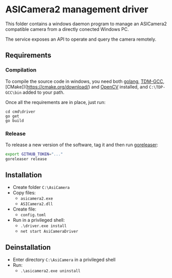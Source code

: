 # ASICamera2 management driver

This folder contains a windows daemon program to manage an ASICamera2 compatible camera from a directly conected Windows PC.

The service exposes an API to operate and query the camera remotely.

## Requirements

### Compilation

To compile the source code in windows, you need both [golang](https://go.dev/doc/install), [TDM-GCC](https://jmeubank.github.io/tdm-gcc/), [CMake])(https://cmake.org/download/) and [OpenCV](https://gocv.io/getting-started/windows/) installed, and `C:\TDP-GCC\bin` added to your path.

Once all the requirements are in place, just run:

```
cd cmd\driver
go get
go build
```

### Release

To release a new version of the software, tag it and then run [goreleaser](https://goreleaser.com):

```bash
export GITHUB_TOKEN="..."
goreleaser release
```

## Installation

- Create folder `C:\AsiCamera`
- Copy files:
  - `asicamera2.exe`
  - `ASICamera2.dll`
- Create file:
  - `config.toml`
- Run in a privileged shell:
  - `.\driver.exe install`
  - `net start AsiCameraDriver`

## Deinstallation

- Enter directory `C:\AsiCamera` in a privileged shell
- Run:
  - `.\asicamera2.exe uninstall`

